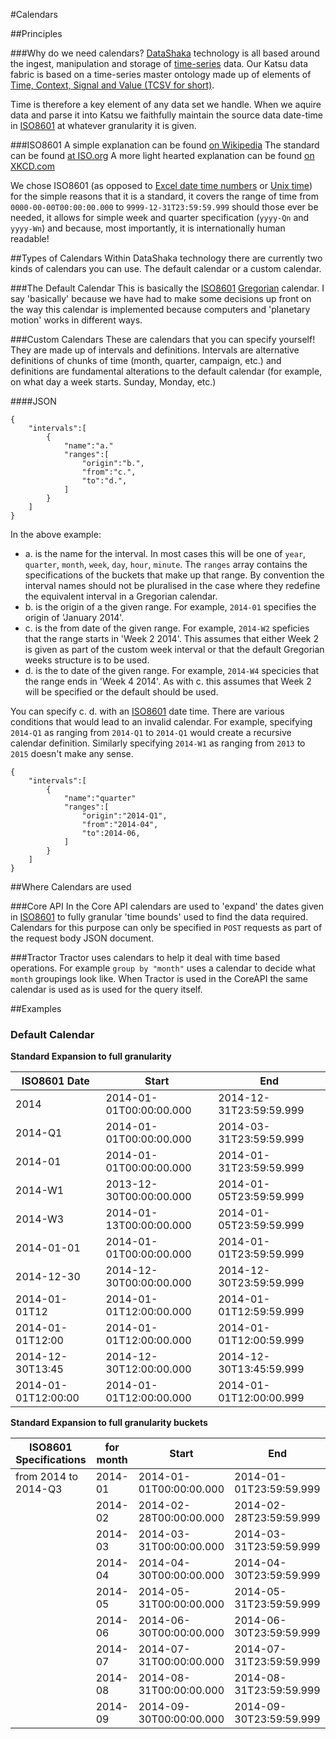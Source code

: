 #Calendars

##<a id="principles-cal">Principles</a>

###<a id="why-cal">Why do we need calendars?</a>
[DataShaka](http://datashaka.com) technology is all based around the ingest, manipulation and storage of [time-series](http://en.wikipedia.org/wiki/Time_series) data. Our Katsu data fabric is based on a time-series master ontology made up of elements of [Time, Context, Signal and Value (TCSV for short)](http://www.datashaka.com/blog/techie/2013/11/what-is-tcsv).

Time is therefore a key element of any data set we handle. When we aquire data and parse it into Katsu we faithfully maintain the source data date-time in [ISO8601](#iso8601) at whatever granularity it is given.

###<a id="iso8601">ISO8601</a>
A simple explanation can be found [on Wikipedia](http://www.iso.org/iso/iso8601 "ISO8601 Wikipedia Articles")
The standard can be found [at ISO.org](http://www.iso.org/iso/iso8601 "Purchase the standard here")
A more light hearted explanation can be found [on XKCD.com](http://xkcd.com/1179/ "To be honest, this sealed the deal on why we use ISO8601")

We chose ISO8601 (as opposed to [Excel date time numbers](http://excelribbon.tips.net/T011337_How_Excel_Stores_Dates_and_Times.html) or [Unix time](http://en.wikipedia.org/wiki/Unix_time)) for the simple reasons that it is a standard, it covers the range of time from `0000-00-00T00:00:00.000` to `9999-12-31T23:59:59.999` should those ever be needed, it allows for simple week and quarter specification (`yyyy-Qn` and `yyyy-Wn`) and because, most importantly, it is internationally human readable!

##<a id="type-cal">Types of Calendars</a>
Within DataShaka technology there are currently two kinds of calendars you can use. The default calendar or a custom calendar.

###<a id="default-cal">The Default Calendar</a>
This is basically the [ISO8601](#iso8601) [Gregorian](http://en.wikipedia.org/wiki/Gregorian_calendar) calendar. I say 'basically' because we have had to make some decisions up front on the way this calendar is implemented because computers and 'planetary motion' works in different ways.

###<a id="custom-cal">Custom Calendars</a>
These are calendars that you can specify yourself! They are made up of intervals and definitions. Intervals are alternative definitions of chunks of time (month, quarter, campaign, etc.) and definitions are fundamental alterations to the default calendar (for example, on what day a week starts. Sunday, Monday, etc.)

####<a id="customjson-cal">JSON</a>

    {
    	"intervals":[
    		{
    			"name":"a."
    			"ranges":[
    				"origin":"b.",
    				"from":"c.",
    				"to":"d.",
    			]
    		}
    	]
    }

In the above example:
 - a. is the name for the interval. In most cases this will be one of `year`, `quarter`, `month`, `week`, `day`, `hour`, `minute`. The `ranges` array contains the specifications of the buckets that make up that range. By convention the interval names should not be pluralised in the case where they redefine the equivalent interval in a Gregorian calendar.
 - b. is the origin of a the given range. For example, `2014-01` specifies the origin of 'January 2014'.
 - c. is the from date of the given range. For example, `2014-W2` speficies that the range starts in 'Week 2 2014'. This assumes that either Week 2 is given as part of the custom week interval or that the default Gregorian weeks structure is to be used.
 - d. is the to date of the given range. For example, `2014-W4` specicies that the range ends in 'Week 4 2014'. As with c. this assumes that Week 2 will be specified or the default should be used.

You can specify c. d. with an [ISO8601](#iso8601) date time. There are various conditions that would lead to an invalid calendar. For example, specifying `2014-Q1` as ranging from `2014-Q1` to `2014-Q1` would create a recursive calendar definition. Similarly specifying `2014-W1` as ranging from `2013` to `2015` doesn't make any sense.

    {
    	"intervals":[
    		{
    			"name":"quarter"
    			"ranges":[
    				"origin":"2014-Q1",
    				"from":"2014-04",
    				"to":2014-06,
    			]
    		}
    	]
    }


##<a id="where-cal">Where Calendars are used</a>

###<a id="coreapi-cal">Core API</a>
In the Core API calendars are used to 'expand' the dates given in [ISO8601](#iso8601) to fully granular 'time bounds' used to find the data required. Calendars for this purpose can only be specified in `POST` requests as part of the request body JSON document.

###<a id="tractor-cal">Tractor</a>
Tractor uses calendars to help it deal with time based operations. For example `group by "month"` uses a calendar to decide what `month` groupings look like. When Tractor is used in the CoreAPI the same calendar is used as is used for the query itself.

##<a id="examples-cal">Examples</a>

### Default Calendar

**Standard Expansion to full granularity**

| ISO8601 Date        | Start                   | End                     |
| ------------------- | ----------------------- | ----------------------- |
| 2014                | 2014-01-01T00:00:00.000 | 2014-12-31T23:59:59.999 |
| 2014-Q1             | 2014-01-01T00:00:00.000 | 2014-03-31T23:59:59.999 |
| 2014-01             | 2014-01-01T00:00:00.000 | 2014-01-31T23:59:59.999 |
| 2014-W1             | 2013-12-30T00:00:00.000 | 2014-01-05T23:59:59.999 |
| 2014-W3             | 2014-01-13T00:00:00.000 | 2014-01-05T23:59:59.999 |
| 2014-01-01          | 2014-01-01T00:00:00.000 | 2014-01-01T23:59:59.999 |
| 2014-12-30          | 2014-12-30T00:00:00.000 | 2014-12-30T23:59:59.999 |
| 2014-01-01T12       | 2014-01-01T12:00:00.000 | 2014-01-01T12:59:59.999 |
| 2014-01-01T12:00    | 2014-01-01T12:00:00.000 | 2014-01-01T12:00:59.999 |
| 2014-12-30T13:45    | 2014-12-30T12:00:00.000 | 2014-12-30T13:45:59.999 |
| 2014-01-01T12:00:00 | 2014-01-01T12:00:00.000 | 2014-01-01T12:00:00.999 |

**Standard Expansion to full granularity buckets**

| ISO8601 Specifications | for month          | Start                   | End                     |
| ---------------------- | ------------------ | ----------------------- | ----------------------- |
| from 2014 to 2014-Q3   | 2014-01            | 2014-01-01T00:00:00.000 | 2014-01-01T23:59:59.999 |
| 		                 | 2014-02            | 2014-02-28T00:00:00.000 | 2014-02-28T23:59:59.999 |
| 		                 | 2014-03            | 2014-03-31T00:00:00.000 | 2014-03-31T23:59:59.999 |
| 		                 | 2014-04            | 2014-04-30T00:00:00.000 | 2014-04-30T23:59:59.999 |
| 		                 | 2014-05            | 2014-05-31T00:00:00.000 | 2014-05-31T23:59:59.999 |
| 		                 | 2014-06            | 2014-06-30T00:00:00.000 | 2014-06-30T23:59:59.999 |
| 		                 | 2014-07            | 2014-07-31T00:00:00.000 | 2014-07-31T23:59:59.999 |
| 		                 | 2014-08            | 2014-08-31T00:00:00.000 | 2014-08-31T23:59:59.999 |
| 		                 | 2014-09            | 2014-09-30T00:00:00.000 | 2014-09-30T23:59:59.999 |
